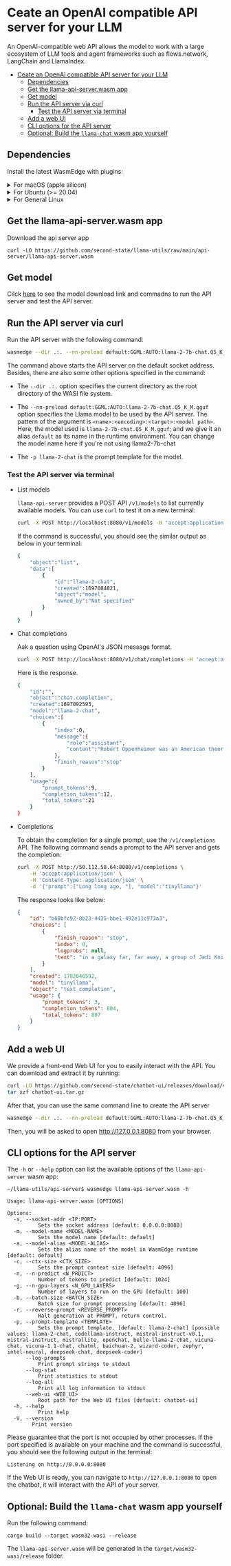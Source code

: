 # Ceate an OpenAI compatible API server for your LLM

An OpenAI-compatible web API allows the model to work with a large ecosystem of LLM tools and agent frameworks such as flows.network, LangChain and LlamaIndex.

<!-- @import "[TOC]" {cmd="toc" depthFrom=1 depthTo=6 orderedList=false} -->

<!-- code_chunk_output -->

- [Ceate an OpenAI compatible API server for your LLM](#ceate-an-openai-compatible-api-server-for-your-llm)
  - [Dependencies](#dependencies)
  - [Get the llama-api-server.wasm app](#get-the-llama-api-serverwasm-app)
  - [Get model](#get-model)
  - [Run the API server via curl](#run-the-api-server-via-curl)
    - [Test the API server via terminal](#test-the-api-server-via-terminal)
  - [Add a web UI](#add-a-web-ui)
  - [CLI options for the API server](#cli-options-for-the-api-server)
  - [Optional: Build the `llama-chat` wasm app yourself](#optional-build-the-llama-chat-wasm-app-yourself)

<!-- /code_chunk_output -->

## Dependencies

Install the latest WasmEdge with plugins:

<details> <summary> For macOS (apple silicon) </summary>

```console
# install WasmEdge-0.13.4 with wasi-nn-ggml plugin
curl -sSf https://raw.githubusercontent.com/WasmEdge/WasmEdge/master/utils/install.sh | bash -s -- --plugin wasi_nn-ggml

# Assuming you use zsh (the default shell on macOS), run the following command to activate the environment
source $HOME/.zshenv
```

</details>

<details> <summary> For Ubuntu (>= 20.04) </summary>

```console
# install libopenblas-dev
apt update && apt install -y libopenblas-dev

# install WasmEdge-0.13.4 with wasi-nn-ggml plugin
curl -sSf https://raw.githubusercontent.com/WasmEdge/WasmEdge/master/utils/install.sh | bash -s -- --plugin wasi_nn-ggml

# Assuming you use bash (the default shell on Ubuntu), run the following command to activate the environment
source $HOME/.bashrc
```

</details>

<details> <summary> For General Linux </summary>

```console
# install WasmEdge-0.13.4 with wasi-nn-ggml plugin
curl -sSf https://raw.githubusercontent.com/WasmEdge/WasmEdge/master/utils/install.sh | bash -s -- --plugin wasi_nn-ggml

# Assuming you use bash (the default shell on Ubuntu), run the following command to activate the environment
source $HOME/.bashrc
```

</details>

## Get the llama-api-server.wasm app

Download the api server app

```console
curl -LO https://github.com/second-state/llama-utils/raw/main/api-server/llama-api-server.wasm
```

## Get model

Cilck [here](../models.md) to see the model download link and commadns to run the API server and test the API server.

## Run the API server via curl

Run the API server with the following command:

```bash
wasmedge --dir .:. --nn-preload default:GGML:AUTO:llama-2-7b-chat.Q5_K_M.gguf llama-api-server.wasm -p llama-2-chat
```

The command above starts the API server on the default socket address. Besides, there are also some other options specified in the command:

- The `--dir .:.` option specifies the current directory as the root directory of the WASI file system.

- The `--nn-preload default:GGML:AUTO:llama-2-7b-chat.Q5_K_M.gguf` option specifies the Llama model to be used by the API server. The pattern of the argument is `<name>:<encoding>:<target>:<model path>`. Here, the model used is `llama-2-7b-chat.Q5_K_M.gguf`; and we give it an alias `default` as its name in the runtime environment. You can change the model name here if you're not using llama2-7b-chat
- The `-p llama-2-chat` is the prompt template for the model.

### Test the API server via terminal

- List models

    `llama-api-server` provides a POST API `/v1/models` to list currently available models. You can use `curl` to test it on a new terminal:

    ```bash
    curl -X POST http://localhost:8080/v1/models -H 'accept:application/json'
    ```

    If the command is successful, you should see the similar output as below in your terminal:

    ```bash
    {
        "object":"list",
        "data":[
            {
                "id":"llama-2-chat",
                "created":1697084821,
                "object":"model",
                "owned_by":"Not specified"
            }
        ]
    }
    ```

- Chat completions

    Ask a question using OpenAI's JSON message format.

    ```bash
    curl -X POST http://localhost:8080/v1/chat/completions -H 'accept:application/json' -H 'Content-Type: application/json' -d '{"messages":[{"role":"system", "content": "You are a helpful assistant."}, {"role":"user", "content": "Who is Robert Oppenheimer?"}], "model":"llama-2-chat"}'
    ```

    Here is the response.

    ```bash
    {
        "id":"",
        "object":"chat.completion",
        "created":1697092593,
        "model":"llama-2-chat",
        "choices":[
            {
                "index":0,
                "message":{
                    "role":"assistant",
                    "content":"Robert Oppenheimer was an American theoretical physicist and director of the Manhattan Project, which developed the atomic bomb during World War II. He is widely regarded as one of the most important physicists of the 20th century and is known for his contributions to the development of quantum mechanics and the theory of the atomic nucleus. Oppenheimer was also a prominent figure in the post-war nuclear weapons debate, advocating for international control and regulation of nuclear weapons."
                },
                "finish_reason":"stop"
            }
        ],
        "usage":{
            "prompt_tokens":9,
            "completion_tokens":12,
            "total_tokens":21
        }
    }
    ```

- Completions

    To obtain the completion for a single prompt, use the `/v1/completions` API. The following command sends a prompt to the API server and gets the completion:

    ```bash
    curl -X POST http://50.112.58.64:8080/v1/completions \
        -H 'accept:application/json' \
        -H 'Content-Type: application/json' \
        -d '{"prompt":["Long long ago, "], "model":"tinyllama"}'
    ```

    The response looks like below:

    ```json
    {
        "id": "b68bfc92-8b23-4435-bbe1-492e11c973a3",
        "choices": [
            {
                "finish_reason": "stop",
                "index": 0,
                "logprobs": null,
                "text": "in a galaxy far, far away, a group of Jedi Knights lived and trained to defend the peace and security of the galaxy. They were the last hope for peace and justice in a world where the dark side of the force was rife with corruption and injustice. The Knights were a select few, and their training and abilities were the envy of the galaxy. They were the chosen ones. They were the ones who would bring peace and justice to the galaxy. ..."
            }
        ],
        "created": 1702046592,
        "model": "tinyllama",
        "object": "text_completion",
        "usage": {
            "prompt_tokens": 3,
            "completion_tokens": 804,
            "total_tokens": 807
        }
    }
    ```

## Add a web UI

We provide a front-end Web UI for you to easily interact with the API. You can download and extract it by running:

```bash
curl -LO https://github.com/second-state/chatbot-ui/releases/download/v0.1.0/chatbot-ui.tar.gz
tar xzf chatbot-ui.tar.gz
```

After that, you can use the same command line to create the API server

```bash
wasmedge --dir .:. --nn-preload default:GGML:AUTO:llama-2-7b-chat.Q5_K_M.gguf llama-api-server.wasm -p llama-2-chat
```

Then, you will be asked to open http://127.0.0.1:8080 from your browser.

## CLI options for the API server

The `-h` or `--help` option can list the available options of the `llama-api-server` wasm app:

  ```console
  ~/llama-utils/api-server$ wasmedge llama-api-server.wasm -h

  Usage: llama-api-server.wasm [OPTIONS]

  Options:
    -s, --socket-addr <IP:PORT>
            Sets the socket address [default: 0.0.0.0:8080]
    -m, --model-name <MODEL-NAME>
            Sets the model name [default: default]
    -a, --model-alias <MODEL-ALIAS>
            Sets the alias name of the model in WasmEdge runtime [default: default]
    -c, --ctx-size <CTX_SIZE>
            Sets the prompt context size [default: 4096]
    -n, --n-predict <N_PRDICT>
            Number of tokens to predict [default: 1024]
    -g, --n-gpu-layers <N_GPU_LAYERS>
            Number of layers to run on the GPU [default: 100]
    -b, --batch-size <BATCH_SIZE>
            Batch size for prompt processing [default: 4096]
    -r, --reverse-prompt <REVERSE_PROMPT>
            Halt generation at PROMPT, return control.
    -p, --prompt-template <TEMPLATE>
            Sets the prompt template. [default: llama-2-chat] [possible values: llama-2-chat, codellama-instruct, mistral-instruct-v0.1, mistral-instruct, mistrallite, openchat, belle-llama-2-chat, vicuna-chat, vicuna-1.1-chat, chatml, baichuan-2, wizard-coder, zephyr, intel-neural, deepseek-chat, deepseek-coder]
        --log-prompts
            Print prompt strings to stdout
        --log-stat
            Print statistics to stdout
        --log-all
            Print all log information to stdout
        --web-ui <WEB_UI>
            Root path for the Web UI files [default: chatbot-ui]
    -h, --help
            Print help
    -V, --version
          Print version
  ```

  Please guarantee that the port is not occupied by other processes. If the port specified is available on your machine and the command is successful, you should see the following output in the terminal:

  ```console
  Listening on http://0.0.0.0:8080
  ```

  If the Web UI is ready, you can navigate to `http://127.0.0.1:8080` to open the chatbot, it will interact with the API of your server.

## Optional: Build the `llama-chat` wasm app yourself

Run the following command:

```console
cargo build --target wasm32-wasi --release
```

The `llama-api-server.wasm` will be generated in the `target/wasm32-wasi/release` folder.

